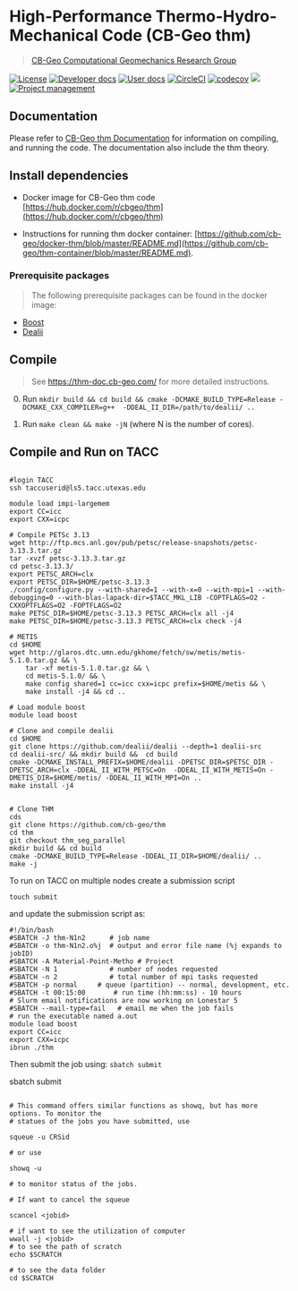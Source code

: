 # High-Performance Thermo-Hydro-Mechanical Code (CB-Geo thm)
> [CB-Geo Computational Geomechanics Research Group](https://www.cb-geo.com)

[![License](https://img.shields.io/badge/license-MIT-blue.svg)](https://raw.githubusercontent.com/cb-geo/thm/develop/license.md)
[![Developer docs](https://img.shields.io/badge/developer-docs-blue.svg)](http://cb-geo.github.io/thm)
[![User docs](https://img.shields.io/badge/user-docs-blue.svg)](https://thm.cb-geo.com/)
[![CircleCI](https://circleci.com/gh/cb-geo/thm.svg?style=svg)](https://circleci.com/gh/cb-geo/thm)
[![codecov](https://codecov.io/gh/cb-geo/thm/branch/develop/graph/badge.svg)](https://codecov.io/gh/cb-geo/thm)
[![](https://img.shields.io/github/issues-raw/cb-geo/thm.svg)](https://github.com/cb-geo/thm/issues)
[![Project management](https://img.shields.io/badge/projects-view-ff69b4.svg)](https://github.com/cb-geo/thm/projects/)

## Documentation

Please refer to [CB-Geo thm Documentation](https://cb-geo.github.io/thm-doc) for information on compiling, and running the code. The documentation also include the thm theory.

## Install dependencies

* Docker image for CB-Geo thm code [https://hub.docker.com/r/cbgeo/thm](https://hub.docker.com/r/cbgeo/thm)

* Instructions for running thm docker container: [https://github.com/cb-geo/docker-thm/blob/master/README.md](https://github.com/cb-geo/thm-container/blob/master/README.md).

### Prerequisite packages
> The following prerequisite packages can be found in the docker image:

* [Boost](http://www.boost.org/)
* [Dealii](https://dealii.org)

## Compile
> See https://thm-doc.cb-geo.com/ for more detailed instructions. 

0. Run `mkdir build && cd build && cmake -DCMAKE_BUILD_TYPE=Release -DCMAKE_CXX_COMPILER=g++  -DDEAL_II_DIR=/path/to/dealii/ ..`

1. Run `make clean && make -jN` (where N is the number of cores).


## Compile and Run on TACC

```

#login TACC
ssh taccuserid@ls5.tacc.utexas.edu

module load impi-largemem
export CC=icc
export CXX=icpc

# Compile PETSc 3.13
wget http://ftp.mcs.anl.gov/pub/petsc/release-snapshots/petsc-3.13.3.tar.gz 
tar -xvzf petsc-3.13.3.tar.gz
cd petsc-3.13.3/
export PETSC_ARCH=clx
export PETSC_DIR=$HOME/petsc-3.13.3
./config/configure.py --with-shared=1 --with-x=0 --with-mpi=1 --with-debugging=0 --with-blas-lapack-dir=$TACC_MKL_LIB -COPTFLAGS=O2 -CXXOPTFLAGS=O2 -FOPTFLAGS=O2
make PETSC_DIR=$HOME/petsc-3.13.3 PETSC_ARCH=clx all -j4
make PETSC_DIR=$HOME/petsc-3.13.3 PETSC_ARCH=clx check -j4

# METIS
cd $HOME
wget http://glaros.dtc.umn.edu/gkhome/fetch/sw/metis/metis-5.1.0.tar.gz && \
    tar -xf metis-5.1.0.tar.gz && \
    cd metis-5.1.0/ && \
    make config shared=1 cc=icc cxx=icpc prefix=$HOME/metis && \
    make install -j4 && cd ..

# Load module boost
module load boost

# Clone and compile dealii
cd $HOME
git clone https://github.com/dealii/dealii --depth=1 dealii-src
cd dealii-src/ && mkdir build &&  cd build
cmake -DCMAKE_INSTALL_PREFIX=$HOME/dealii -DPETSC_DIR=$PETSC_DIR -DPETSC_ARCH=clx -DDEAL_II_WITH_PETSC=On  -DDEAL_II_WITH_METIS=On -DMETIS_DIR=$HOME/metis/ -DDEAL_II_WITH_MPI=On ..
make install -j4


# Clone THM
cds
git clone https://github.com/cb-geo/thm
cd thm
git checkout thm_seg_parallel
mkdir build && cd build
cmake -DCMAKE_BUILD_TYPE=Release -DDEAL_II_DIR=$HOME/dealii/ ..
make -j
```

To run on TACC on multiple nodes create a submission script
```
touch submit
```
and update the submission script as:

```
#!/bin/bash
#SBATCH -J thm-N1n2      # job name
#SBATCH -o thm-N1n2.o%j  # output and error file name (%j expands to jobID)
#SBATCH -A Material-Point-Metho # Project
#SBATCH -N 1             # number of nodes requested
#SBATCH -n 2             # total number of mpi tasks requested
#SBATCH -p normal     # queue (partition) -- normal, development, etc.
#SBATCH -t 00:15:00       # run time (hh:mm:ss) - 10 hours
# Slurm email notifications are now working on Lonestar 5
#SBATCH --mail-type=fail   # email me when the job fails
# run the executable named a.out
module load boost
export CC=icc
export CXX=icpc
ibrun ./thm
```

Then submit the job using: `sbatch submit`

sbatch submit

```

# This command offers similar functions as showq, but has more options. To monitor the 
# statues of the jobs you have submitted, use 

squeue -u CRSid 

# or use 

showq -u 

# to monitor status of the jobs.

# If want to cancel the squeue

scancel <jobid>

# if want to see the utilization of computer
wwall -j <jobid>
# to see the path of scratch
echo $SCRATCH

# to see the data folder
cd $SCRATCH
